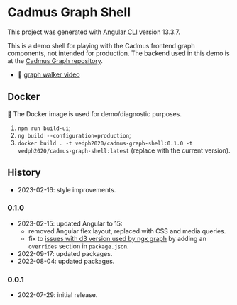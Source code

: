 # Cadmus Graph Shell

This project was generated with [Angular CLI](https://github.com/angular/angular-cli) version 13.3.7.

This is a demo shell for playing with the Cadmus frontend graph components, not intended for production. The backend used in this demo is at the [Cadmus Graph repository](https://github.com/vedph/cadmus-graph).

- 👀 [graph walker video](https://www.youtube.com/watch?v=P0TlqbOi590)

## Docker

🐋 The Docker image is used for demo/diagnostic purposes.

1. `npm run build-ui`;
2. `ng build --configuration=production`;
3. `docker build . -t vedph2020/cadmus-graph-shell:0.1.0 -t vedph2020/cadmus-graph-shell:latest` (replace with the current version).

## History

- 2023-02-16: style improvements.

### 0.1.0

- 2023-02-15: updated Angular to 15:
  - removed Angular flex layout, replaced with CSS and media queries.
  - fix to [issues with d3 version used by ngx graph](https://github.com/swimlane/ngx-graph/issues/487#issuecomment-1419718384) by adding an `overrides` section in `package.json`.
- 2022-09-17: updated packages.
- 2022-08-04: updated packages.

### 0.0.1

- 2022-07-29: initial release.
